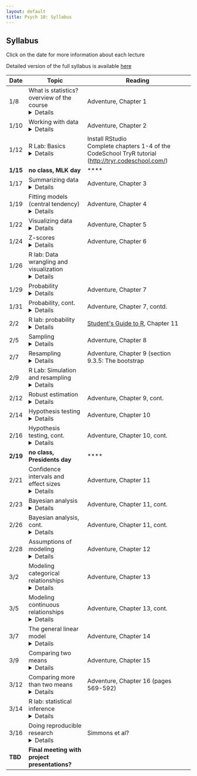 ```yaml
---
layout: default
title: Psych 10: Syllabus
---
```

## Syllabus

Click on the date for more information about each lecture

Detailed version of the full syllabus is available [here](../full_syllabus)

| Date|Topic|Reading|
| ---|---|---|
| 1/8|What is statistics? overview of the course<details><br>Learning Objectives:<br><br>After this lecture, you should be able to:<br>* Describe the central goals and fundamental concepts of statistics.<br>* Describe the difference between experimental and observational research with regard to what can be inferred about causality<br>* Explain how randomization provides the ability to make inferences about causation.<br><br>Links:<br><br>* <br><br></details>|Adventure, Chapter 1|
| 1/10|Working with data <details><br>Learning Objectives:<br><br>After this lecture, you should be able to:<br>* Distinguish between different types of variables (quantitative/qualitative, discrete/continuous, scales of measurement)<br>* Describe the concept of measurement error<br>* Distinguish between the concepts of reliability and validity and apply each concept to a particular dataset<br><br>Links:<br><br>* <br><br></details>|Adventure, Chapter 2|
| 1/12|R Lab: Basics<details><br>Learning Objectives:<br><br>After this lecture, you should be able to:<br>* Interact with an RMarkdown notebook in RStudio<br>* Describe the difference between a variable and a function<br>* Create a vector, matrix, or data frame and access its elements<br>* Load a data file into a data frame and plots its contents<br><br>Links:<br><br>* For additional practice with R, check out the free courses provided by [Datacamp](http://www.datacamp.com).  In particular, their [Introduction to R](https://www.datacamp.com/courses/free-introduction-to-r) provides a nice basic overview of working in R.<br><br></details>|Install RStudio<br>Complete chapters 1-4 of the CodeSchool TryR tutorial (http://tryr.codeschool.com/)|
| **1/15**|**no class, MLK day**|****|
| 1/17|Summarizing data<details><br>Learning Objectives:<br><br>After this lecture, you should be able to:<br>* Compute absolute, relative, and cumulative frequency distributions for a given dataset<br>* Generate a graphical representation of frequency distributions<br>* Describe the difference between a normal and a long-tailed distribution, and describe the situations that give rise to each<br><br>Links:<br><br>* [Social network data](https://snap.stanford.edu/data/egonets-Facebook.html)]<br><br></details>|Adventure, Chapter 3|
| 1/19|Fitting models (central tendency)<details><br>Learning Objectives:<br><br>After this lecture, you should be able to:<br>* Describe the basic equation for statistical models (outcome=model + error)<br>* Describe different measures of central tendency and dispersion, how they are computed, and how to determine which is most appropriate in any given circumstance.<br><br>Links:<br><br>* <br><br></details>|Adventure, Chapter 4|
| 1/22|Visualizing data<details><br>Learning Objectives:<br><br>After this lecture, you should be able to:<br>* Describe the principles that distinguish between good and bad graphs, and use them to identify good versus bad graphs.<br><br>Links:<br><br>* <br><br></details>|Adventure, Chapter 5|
| 1/24|Z-scores<details><br>Learning Objectives:<br><br>After this lecture, you should be able to:<br>* Describe the concept of a Z-score<br><br>Links:<br><br>* <br><br></details>|Adventure, Chapter 6|
| 1/26|R lab: Data wrangling and visualization<details><br>Learning Objectives:<br><br>After this lecture, you should be able to:<br>* Describe the concept of tidy data<br><br>Links:<br><br>* <br><br></details>||
| 1/29|Probability<details><br>Learning Objectives:<br><br>After this lecture, you should be able to:<br>* Describe the sample space for a selected random experiment.<br>* Compute relative frequency and empirical probability for a given set of events<br>* Find probabilities of single events, complementary events, and the unions and intersections of collections of events.<br><br>Links:<br><br>* <br><br></details>|Adventure, Chapter 7|
| 1/31|Probability, cont.<details><br>Learning Objectives:<br><br>After this lecture, you should be able to:<br>* Describe the difference between a probability and a conditional probability<br>* Use Bayes’ theorem to compute the inverse conditional probability.<br>* Describe the law of large numbers.<br><br>Links:<br><br>* <br><br></details>|Adventure, Chapter 7, contd.|
| 2/2|R lab: probability<details><br>Learning Objectives:<br><br>After this lecture, you should be able to:<br><br>Links:<br><br>* <br><br></details>|[Student's Guide to R](https://cran.r-project.org/doc/contrib/Horton+Pruim+Kaplan_MOSAIC-StudentGuide.pdf), Chapter 11|
| 2/5|Sampling<details><br>Learning Objectives:<br><br>After this lecture, you should be able to:<br>* Distinguish between a population and a sample, and between population parameters and statistics<br>* Describe the concepts of sampling error and sampling distribution<br>* Describe how the Central Limit Theorem determines the nature of the sampling distribution of the mean<br><br>Links:<br><br>* <br><br></details>|Adventure, Chapter 8|
| 2/7|Resampling<details><br>Learning Objectives:<br><br>After this lecture, you should be able to:<br>* Describe the concept of the bootstrap and use it to estimate the sampling distribution of a statistic<br>* Describe how resampling can be used to create a null distribution for statistical testing<br><br>Links:<br><br>* <br><br></details>|Adventure, Chapter 9 (section 9.3.5: The bootstrap|
| 2/9|R Lab: Simulation and resampling<details><br>Learning Objectives:<br><br>After this lecture, you should be able to:<br><br>Links:<br><br>* <br><br></details>||
| 2/12|Robust estimation<details><br>Learning Objectives:<br><br>After this lecture, you should be able to:<br><br>Links:<br><br>* <br><br></details>|Adventure, Chapter 9, cont.|
| 2/14|Hypothesis testing<details><br>Learning Objectives:<br><br>After this lecture, you should be able to:<br>* Identify the components of a hypothesis test, including the parameter of interest, the null and alternative hypotheses, and the test statistic.<br>* Describe the proper interpretations of a p-value and a confidence interval as well as common misinterpretations<br>* Distinguish between the two types of error in hypothesis testing, and the factors that determine them.<br><br>Links:<br><br>* <br><br></details>|Adventure, Chapter 10|
| 2/16|Hypothesis testing, cont.<details><br>Learning Objectives:<br><br>After this lecture, you should be able to:<br>* Describe how resampling can be used to compute a p-value.<br>* Describe the concept of positive predictive value and apply it in the context of a specific inference.<br>* Define the concept of statistical power, and compute statistical power for a given statistical test.<br>* Describe the main criticisms of null hypothesis statistical testing<br><br>Links:<br><br>* <br><br></details>|Adventure, Chapter 10, cont.|
| **2/19**|**no class, Presidents day**|****|
| 2/21|Confidence intervals and effect sizes<details><br>Learning Objectives:<br><br>After this lecture, you should be able to:<br>* Describe the proper interpretation of a confidence interval, and compute a confidence interval for the mean of a given dataset.<br>* Define the concept of effect size, and compute the effect size for a given test.<br><br>Links:<br><br>* <br><br></details>|Adventure, Chapter 11|
| 2/23|Bayesian analysis<details><br>Learning Objectives:<br><br>After this lecture, you should be able to:<br><br>Links:<br><br>* <br><br></details>|Adventure, Chapter 11, cont.|
| 2/26|Bayesian analysis, cont.<details><br>Learning Objectives:<br><br>After this lecture, you should be able to:<br><br>Links:<br><br>* <br><br></details>|Adventure, Chapter 11, cont.|
| 2/28|Assumptions of modeling<details><br>Learning Objectives:<br><br>After this lecture, you should be able to:<br><br>Links:<br><br>* <br><br></details>|Adventure, Chapter 12|
| 3/2|Modeling categorical relationships<details><br>Learning Objectives:<br><br>After this lecture, you should be able to:<br>* Describe the concept of a contingency table for categorical data.<br>* Describe the concept of the chi-squared test for association and compute it for a given contingency table.<br><br>Links:<br><br>* <br><br></details>|Adventure, Chapter 13|
| 3/5|Modeling continuous relationships<details><br>Learning Objectives:<br><br>After this lecture, you should be able to:<br>* Describe the concept of the correlation coefficient and its interpretation and compute it for a bivariate dataset<br>* Describe the potential causal influences that can give rise to a correlation.<br><br>Links:<br><br>* [Spurious Correlations](http://www.tylervigen.com/spurious-correlations)<br><br></details>|Adventure, Chapter 13, cont.|
| 3/7|The general linear model<details><br>Learning Objectives:<br><br>After this lecture, you should be able to:<br>* Describe the concept of linear regression and apply it to a bivariate dataset<br>* Describe the problem of overfitting and identify it in an example dataset.<br><br>Links:<br><br>* <br><br></details>|Adventure, Chapter 14|
| 3/9|Comparing two means<details><br>Learning Objectives:<br><br>After this lecture, you should be able to:<br>* Determine whether a one-sample t-test or two-sample t-test is appropriate for a given hypothesis.<br>* Compute a one-sample and two-sample t-test on relevant datasets, and compute the effect size and confidence intervals associated with each of these tests.<br><br>Links:<br><br>* <br><br></details>|Adventure, Chapter 15|
| 3/12|Comparing more than two means<details><br>Learning Objectives:<br><br>After this lecture, you should be able to:<br><br>Links:<br><br>* <br><br></details>|Adventure, Chapter 16 (pages 569-592)|
| 3/14|R lab: statistical inference<details><br>Learning Objectives:<br><br>After this lecture, you should be able to:<br><br>Links:<br><br>* <br><br></details>||
| 3/16|Doing reproducible research<details><br>Learning Objectives:<br><br>After this lecture, you should be able to:<br>* Describe the concept of P-hacking and its effects on scientific practice<br>* Identify cases of circular analysis/double-dipping<br>* Describe the problem of multiple comparisons and methods for correcting for it<br><br>Links:<br><br>* [Fivethirtyeight P-hacking demo](https://projects.fivethirtyeight.com/p-hacking/)<br><br></details>|Simmons et al?|
| **TBD**|**Final meeting with project presentations?**|
